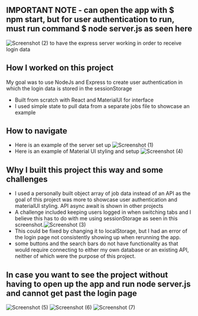 ## IMPORTANT NOTE - can open the app with $ npm start, but for user authentication to run, must run command $ node server.js as seen here 
![Screenshot (2)](https://user-images.githubusercontent.com/110861093/194638321-d81bd9d6-4ca1-4750-bf6d-6a281969a041.png)
to have the express server working in order to receive login data

## How I worked on this project

My goal was to use NodeJs and Express to create user authentication in which the login data is stored in the sessionStorage 
* Built from scratch with React and MaterialUI for interface
* I used simple state to pull data from a separate jobs file to showcase an example

## How to navigate
* Here is an example of the server set up ![Screenshot (1)](https://user-images.githubusercontent.com/110861093/194638304-2af6dd81-5320-4570-bc15-eb4f27b354c9.png)
* Here is an example of Material UI styling and setup ![Screenshot (4)](https://user-images.githubusercontent.com/110861093/194638330-ddf6106e-1582-4ae4-98c4-d495e43ef291.png)

## Why I built this project this way and some challenges
* I used a personally built object array of job data instead of an API as the goal of this project was more to showcase user authentication and materialUI styling. API async await is shown in other projects
* A challenge included keeping users logged in when switching tabs and I believe this has to do with me using sessionStorage as seen in this screenshot.![Screenshot (3)](https://user-images.githubusercontent.com/110861093/194638336-f12e9abb-3441-4db8-947f-75374f4cfc44.png)
* This could be fixed by changing it to localStorage, but I had an error of the login page not consistently showing up when rerunning the app.
* some buttons and the search bars do not have functionality as that would require connecting to either my own database or an existing API, neither of which were the purpose of this project.

## In case you want to see the project without having to open up the app and run node server.js and cannot get past the login page
![Screenshot (5)](https://user-images.githubusercontent.com/110861093/194641248-1998426a-e89f-4f85-a032-2ce1583e5eb2.png)
![Screenshot (6)](https://user-images.githubusercontent.com/110861093/194641260-02a78548-4651-42ac-85ae-6d58e873c631.png)
![Screenshot (7)](https://user-images.githubusercontent.com/110861093/194641275-bf95313d-c385-41b4-a0d1-c89abda97403.png)




